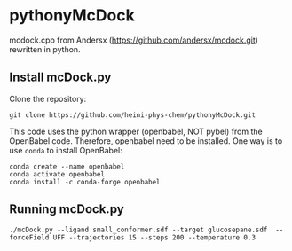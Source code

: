 # pythonyMcDock

mcdock.cpp from Andersx (https://github.com/andersx/mcdock.git) rewritten in python.

## Install mcDock.py

Clone the repository:
```
git clone https://github.com/heini-phys-chem/pythonyMcDock.git
```
This code uses the python wrapper (openbabel, NOT pybel) from the OpenBabel code.
Therefore, openbabel need to be installed. One way is to use `conda` to install OpenBabel:
```
conda create --name openbabel
conda activate openbabel
conda install -c conda-forge openbabel
```
## Running mcDock.py
```
./mcDock.py --ligand small_conformer.sdf --target glucosepane.sdf  --forceField UFF --trajectories 15 --steps 200 --temperature 0.3
```
